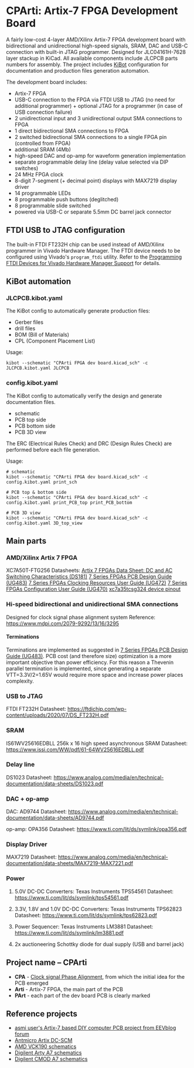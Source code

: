 # CPArti: Artix-7 FPGA Development Board

A fairly low-cost 4-layer AMD/Xilinx Artix-7 FPGA development board with bidirectional and unidirectional high-speed signals, SRAM, DAC and USB-C connection with built-in JTAG programmer. Designed for JLC04161H-7628 layer stackup in KiCad. All available components include JLCPCB parts numbers for assembly. The project includes [KiBot](https://github.com/INTI-CMNB/KiBot) configuration for documentation and production files generation automation.

The development board includes:
- Artix-7 FPGA
- USB-C connection to the FPGA via FTDI USB to JTAG (no need for additional programmer) + optional JTAG for a programmer (in case of USB connection failure)
- 2 unidirectional input and 3 unidirectional output SMA connections to FPGA
- 1 direct bidirectional SMA connections to FPGA
- 2 switched bidirectional SMA connections to a single FPGA pin (controlled from FPGA)
- additional SRAM (4Mb)
- high-speed DAC and op-amp for waveform generation implementation
- separate programmable delay line (delay value selected via DIP switches)
- 24 MHz FPGA clock
- 8-digit 7-segment (+ decimal point) displays with MAX7219 display driver
- 14 programmable LEDs
- 8 programmable push buttons (deglitched)
- 8 programmable slide switched
- powered via USB-C or separate 5.5mm DC barrel jack connector

## FTDI USB to JTAG configuration

The built-in FTDI FT232H chip can be used instead of AMD/Xilinx programmer in Vivado Hardware Manager. The FTDI device needs to be configured using Vivado's `program_ftdi` utility. Refer to the [Programming FTDI Devices for Vivado Hardware Manager Support](https://docs.amd.com/r/en-US/ug908-vivado-programming-debugging/Programming-FTDI-Devices-for-Vivado-Hardware-Manager-Support) for details.

## KiBot automation

### JLCPCB.kibot.yaml

The KiBot config to automatically generate production files:
- Gerber files
- drill files
- BOM (Bill of Materials)
- CPL (Component Placement List)

Usage:
```
kibot --schematic "CPArti FPGA dev board.kicad_sch" -c JLCPCB.kibot.yaml JLCPCB
```

### config.kibot.yaml

The KiBot config to automatically verify the design and generate documentation files.
- schematic
- PCB top side
- PCB bottom side
- PCB 3D view

The ERC (Electrical Rules Check) and DRC (Design Rules Check) are performed before each file generation.

Usage:
```
# schematic
kibot --schematic "CPArti FPGA dev board.kicad_sch" -c config.kibot.yaml print_sch

# PCB top & bottom side
kibot --schematic "CPArti FPGA dev board.kicad_sch" -c config.kibot.yaml print_PCB_top print_PCB_bottom

# PCB 3D view
kibot --schematic "CPArti FPGA dev board.kicad_sch" -c config.kibot.yaml 3D_top_view
```

## Main parts

### AMD/Xilinx Artix 7 FPGA

XC7A50T-FTG256
Datasheets:
[Artix 7 FPGAs Data Sheet: DC and AC Switching Characteristics (DS181)](https://docs.amd.com/v/u/en-US/ds181_Artix_7_Data_Sheet)
[7 Series FPGAs PCB Design Guide (UG483)](https://docs.amd.com/v/u/en-US/ug483_7Series_PCB)
[7 Series FPGAs Clocking Resources User Guide (UG472)](https://docs.amd.com/v/u/en-US/ug472_7Series_Clocking)
[7 Series FPGAs Configuration User Guide (UG470)](https://docs.amd.com/v/u/en-US/ug470_7Series_Config)
[xc7a35tcsg324 device pinout](https://www.xilinx.com/content/dam/xilinx/support/packagefiles/a7packages/xc7a35tcsg324pkg.txt)

### Hi-speed bidirectional and unidirectional SMA connections

Designed for clock signal phase alignment system
Reference: https://www.mdpi.com/2079-9292/13/16/3295

#### Terminations

Terminations are implemented as suggested in [7 Series FPGAs PCB Design Guide (UG483)](https://docs.amd.com/v/u/en-US/ug483_7Series_PCB). PCB cost (and therefore size) optimization is a more important objective than power efficiency. For this reason a Thevenin parallel termination is implemented, since generating a separate VTT=3.3V/2=1.65V would require more space and increase power places complexity.


### USB to JTAG

FTDI FT232H
Datasheet: https://ftdichip.com/wp-content/uploads/2020/07/DS_FT232H.pdf

### SRAM

IS61WV25616EDBLL
256k x 16 high speed asynchronous SRAM
Datasheet: https://www.issi.com/WW/pdf/61-64WV25616EDBLL.pdf

### Delay line

DS1023
Datasheet: https://www.analog.com/media/en/technical-documentation/data-sheets/DS1023.pdf

### DAC + op-amp

DAC: AD9744
Datasheet: https://www.analog.com/media/en/technical-documentation/data-sheets/AD9744.pdf

op-amp: OPA356
Datasheet: https://www.ti.com/lit/ds/symlink/opa356.pdf

### Display Driver

MAX7219
Datasheet: https://www.analog.com/media/en/technical-documentation/data-sheets/MAX7219-MAX7221.pdf

### Power

1. 5.0V DC-DC Converters: Texas Instruments TPS54561
Datasheet: https://www.ti.com/lit/ds/symlink/tps54561.pdf

2. 3.3V, 1.8V and 1.0V DC-DC Converters: Texas Instruments TPS62823
Datasheet: https://www.ti.com/lit/ds/symlink/tps62823.pdf

3. Power Sequencer: Texas Instruments LM3881
Datasheet: https://www.ti.com/lit/ds/symlink/lm3881.pdf

4. 2x auctioneering Schottky diode for dual supply (USB and barrel jack)


## Project name – CPArti

- **CPA** - [Clock signal Phase Alignment](https://www.mdpi.com/2079-9292/13/16/3295), from which the initial idea for the PCB emerged
- **Arti** - Artix-7 FPGA, the main part of the PCB
- **PArt** - each part of the dev board PCB is clearly marked


## Reference projects

- [asmi user's Artix-7 based DIY computer PCB project from EEVblog forum](https://www.eevblog.com/forum/fpga/planningdesignreview-for-a-6-layer-xilinx-artix-7-board-for-diy-computer/200/)
- [Antmicro Artix DC-SCM](https://opensource.antmicro.com/projects/artix-dc-scm/)
- [AMD VCK190 schematics](https://www.xilinx.com/products/boards-and-kits/vck190.html)
- [Digilent Arty A7 schematics](https://digilent.com/reference/_media/programmable-logic/arty-a7/arty-a7-e2-sch.pdf)
- [Digilent CMOD A7 schematics](https://digilent.com/reference/_media/reference/programmable-logic/cmod-a7/cmod_a7_sch_rev_c0.pdf)
